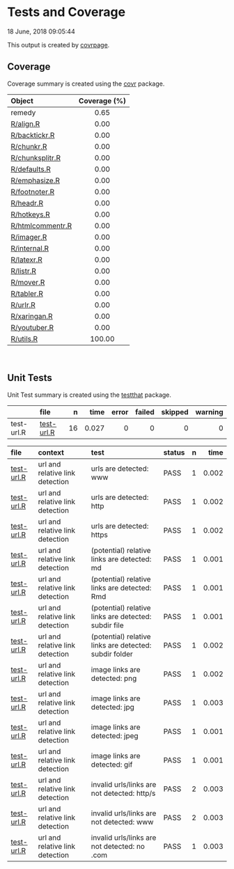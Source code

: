 Tests and Coverage
================
18 June, 2018 09:05:44

This output is created by
[covrpage](https://github.com/yonicd/covrpage).

## Coverage

Coverage summary is created using the
[covr](https://github.com/r-lib/covr) package.

| Object                                  | Coverage (%) |
| :-------------------------------------- | :----------: |
| remedy                                  |     0.65     |
| [R/align.R](../R/align.R)               |     0.00     |
| [R/backtickr.R](../R/backtickr.R)       |     0.00     |
| [R/chunkr.R](../R/chunkr.R)             |     0.00     |
| [R/chunksplitr.R](../R/chunksplitr.R)   |     0.00     |
| [R/defaults.R](../R/defaults.R)         |     0.00     |
| [R/emphasize.R](../R/emphasize.R)       |     0.00     |
| [R/footnoter.R](../R/footnoter.R)       |     0.00     |
| [R/headr.R](../R/headr.R)               |     0.00     |
| [R/hotkeys.R](../R/hotkeys.R)           |     0.00     |
| [R/htmlcommentr.R](../R/htmlcommentr.R) |     0.00     |
| [R/imager.R](../R/imager.R)             |     0.00     |
| [R/internal.R](../R/internal.R)         |     0.00     |
| [R/latexr.R](../R/latexr.R)             |     0.00     |
| [R/listr.R](../R/listr.R)               |     0.00     |
| [R/mover.R](../R/mover.R)               |     0.00     |
| [R/tabler.R](../R/tabler.R)             |     0.00     |
| [R/urlr.R](../R/urlr.R)                 |     0.00     |
| [R/xaringan.R](../R/xaringan.R)         |     0.00     |
| [R/youtuber.R](../R/youtuber.R)         |     0.00     |
| [R/utils.R](../R/utils.R)               |    100.00    |

<br>

## Unit Tests

Unit Test summary is created using the
[testthat](https://github.com/r-lib/testthat)
package.

|            | file                              |  n |  time | error | failed | skipped | warning |
| ---------- | :-------------------------------- | -: | ----: | ----: | -----: | ------: | ------: |
| test-url.R | [test-url.R](testthat/test-url.R) | 16 | 0.027 |     0 |      0 |       0 |       0 |

| file                                  | context                         | test                                                   | status | n |  time |
| :------------------------------------ | :------------------------------ | :----------------------------------------------------- | :----- | -: | ----: |
| [test-url.R](testthat/test-url.R#L5)  | url and relative link detection | urls are detected: www                                 | PASS   | 1 | 0.002 |
| [test-url.R](testthat/test-url.R#L8)  | url and relative link detection | urls are detected: http                                | PASS   | 1 | 0.002 |
| [test-url.R](testthat/test-url.R#L11) | url and relative link detection | urls are detected: https                               | PASS   | 1 | 0.002 |
| [test-url.R](testthat/test-url.R#L17) | url and relative link detection | (potential) relative links are detected: md            | PASS   | 1 | 0.001 |
| [test-url.R](testthat/test-url.R#L20) | url and relative link detection | (potential) relative links are detected: Rmd           | PASS   | 1 | 0.001 |
| [test-url.R](testthat/test-url.R#L23) | url and relative link detection | (potential) relative links are detected: subdir file   | PASS   | 1 | 0.001 |
| [test-url.R](testthat/test-url.R#L26) | url and relative link detection | (potential) relative links are detected: subdir folder | PASS   | 1 | 0.002 |
| [test-url.R](testthat/test-url.R#L32) | url and relative link detection | image links are detected: png                          | PASS   | 1 | 0.002 |
| [test-url.R](testthat/test-url.R#L35) | url and relative link detection | image links are detected: jpg                          | PASS   | 1 | 0.003 |
| [test-url.R](testthat/test-url.R#L38) | url and relative link detection | image links are detected: jpeg                         | PASS   | 1 | 0.001 |
| [test-url.R](testthat/test-url.R#L41) | url and relative link detection | image links are detected: gif                          | PASS   | 1 | 0.001 |
| [test-url.R](testthat/test-url.R#L47) | url and relative link detection | invalid urls/links are not detected: http/s            | PASS   | 2 | 0.003 |
| [test-url.R](testthat/test-url.R#L51) | url and relative link detection | invalid urls/links are not detected: www               | PASS   | 2 | 0.003 |
| [test-url.R](testthat/test-url.R#L55) | url and relative link detection | invalid urls/links are not detected: no .com           | PASS   | 1 | 0.003 |
